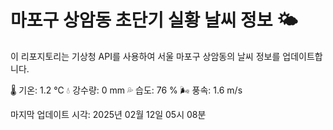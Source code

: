 
# 마포구 상암동 초단기 실황 날씨 정보 🌤️

이 리포지토리는 기상청 API를 사용하여 서울 마포구 상암동의 날씨 정보를 업데이트합니다. 

🌡️ 기온: 1.2 ℃
💧 강수량: 0 mm
💦 습도: 76 %
🌬️ 풍속: 1.6 m/s

마지막 업데이트 시각: 2025년 02월 12일 05시 08분    
